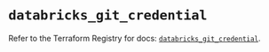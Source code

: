 # `databricks_git_credential`

Refer to the Terraform Registry for docs: [`databricks_git_credential`](https://registry.terraform.io/providers/databricks/databricks/1.76.0/docs/resources/git_credential).
